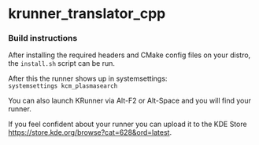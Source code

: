 # krunner_translator_cpp

### Build instructions

After installing the required headers and CMake config files on your distro, the `install.sh` script can be run.

After this the runner shows up in systemsettings:  
`systemsettings kcm_plasmasearch`

You can also launch KRunner via Alt-F2 or Alt-Space and you will find your runner.

If you feel confident about your runner you can upload it to the KDE Store
https://store.kde.org/browse?cat=628&ord=latest.
